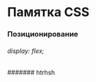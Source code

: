 # Памятка CSS

### Позиционирование

###### display: flex;
####### htrhsh



### 

###### 


### 

###### 